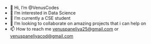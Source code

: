 - 👋 Hi, I’m @VenusCodes
- 👀 I’m interested in Data Science
- 🌱 I’m currently a CSE student
- 💞️ I’m looking to collaborate on amazing projects that i can help on 
- 📫 How to reach me venuspaneliya25@gmail.com or venuspaneliyacod@gmail.com

<!---
VenusCodes/VenusCodes is a ✨ special ✨ repository because its `README.md` (this file) appears on your GitHub profile.
You can click the Preview link to take a look at your changes.
--->
